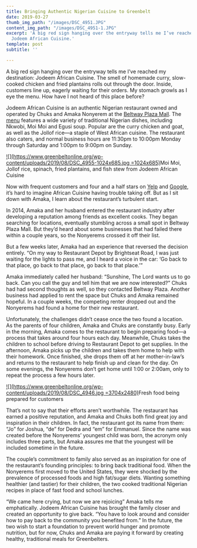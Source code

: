 ```yaml
---
title: Bringing Authentic Nigerian Cuisine to Greenbelt
date: 2019-03-27
thumb_img_path: "/images/DSC_4951.JPG"
content_img_path: "/images/DSC_4951-1.JPG"
excerpt: 'A big red sign hanging over the entryway tells me I’ve reached my destination:
  Jodeem African Cuisine.'
template: post
subtitle: ''

---
```

A big red sign hanging over the entryway tells me I’ve reached my destination: Jodeem African Cuisine. The smell of homemade curry, slow-cooked chicken and fried plantains rolls out through the door. Inside, customers line up, eagerly waiting for their orders. My stomach growls as I eye the menu. How have I not heard of this place before?

Jodeem African Cuisine is an authentic Nigerian restaurant owned and operated by Chuks and Amaka Nonyerem at the [Beltway Plaza Mall](http://www.beltwayplazamall.com/). The [menu](https://www.yelp.com/biz_photos/jodeem-african-cuisine-greenbelt?select=cQsoUwp2AXaaRqNubfBisg) features a wide variety of traditional Nigerian dishes, including Nkwobi, Moi Moi and Egusi soup. Popular are the curry chicken and goat, as well as the Jollof rice—a staple of West African cuisine. The restaurant also caters, and normal business hours are 11:30pm to 10:00pm Monday through Saturday and 1:00pm to 9:00pm on Sunday.

[![](https://www.greenbeltonline.org/wp-content/uploads/2019/08/DSC_4955-1024x685.jpg =1024x685)](https://www.greenbeltonline.org/wp-content/uploads/2019/08/DSC_4955.jpg)Moi Moi, Jollof rice, spinach, fried plantains, and fish stew from Jodeem African Cuisine

Now with frequent customers and four and a half stars on [Yelp](https://www.yelp.com/biz/jodeem-african-cuisine-greenbelt) and [Google](https://www.google.com/search?client=firefox-b-1-d&q=jodeem+african+cuisine#lrd=0x89b7c3fc6ad9cce1:0x42c2cbdbdd389640,1,,,), it’s hard to imagine African Cuisine having trouble taking off. But as I sit down with Amaka, I learn about the restaurant’s turbulent start.

In 2014, Amaka and her husband entered the restaurant industry after developing a reputation among friends as excellent cooks. They began searching for locations, eventually stumbling across a small spot in Beltway Plaza Mall. But they’d heard about some businesses that had failed there within a couple years, so the Nonyerems crossed it off their list.

But a few weeks later, Amaka had an experience that reversed the decision entirely. “On my way to Restaurant Depot by Brightseat Road, I was just waiting for the lights to pass me, and I heard a voice in the car: ‘Go back to that place, go back to that place, go back to that place.’”

Amaka immediately called her husband: “Sunshine, The Lord wants us to go back. Can you call the guy and tell him that we are now interested?” Chuks had had second thoughts as well, so they contacted Beltway Plaza. Another business had applied to rent the space but Chuks and Amaka remained hopeful. In a couple weeks, the competing renter dropped out and the Nonyerems had found a home for their new restaurant.

Unfortunately, the challenges didn’t cease once the two found a location. As the parents of four children, Amaka and Chuks are constantly busy. Early in the morning, Amaka comes to the restaurant to begin preparing food—a process that takes around four hours each day. Meanwhile, Chuks takes the children to school before driving to Restaurant Depot to get supplies. In the afternoon, Amaka picks up the children and takes them home to help with their homework. Once finished, she drops them off at her mother-in-law’s and returns to the restaurant to help finish up and clean for the day. On some evenings, the Nonyerems don’t get home until 1:00 or 2:00am, only to repeat the process a few hours later.

[![](https://www.greenbeltonline.org/wp-content/uploads/2019/08/DSC_4946.jpg =3704x2480)](https://www.greenbeltonline.org/wp-content/uploads/2019/08/DSC_4946.jpg)Fresh food being prepared for customers

That’s not to say that their efforts aren’t worthwhile. The restaurant has earned a positive reputation, and Amaka and Chuks both find great joy and inspiration in their children. In fact, the restaurant got its name from them: “Jo” for Joshua, “de” for Dedra and “em” for Emmanuel. Since the name was created before the Nonyerems’ youngest child was born, the acronym only includes three parts, but Amaka assures me that the youngest will be included sometime in the future.

The couple’s commitment to family also served as an inspiration for one of the restaurant’s founding principles: to bring back traditional food. When the Nonyerems first moved to the United States, they were shocked by the prevalence of processed foods and high fat/sugar diets. Wanting something healthier (and tastier) for their children, the two cooked traditional Nigerian recipes in place of fast food and school lunches.

“We came here crying, but now we are rejoicing” Amaka tells me emphatically. Jodeem African Cuisine has brought the family closer and created an opportunity to give back. “You have to look around and consider how to pay back to the community you benefited from.” In the future, the two wish to start a foundation to prevent world hunger and promote nutrition, but for now, Chuks and Amaka are paying it forward by creating healthy, traditional meals for Greenbelters.